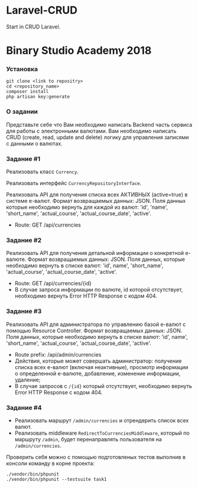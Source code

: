 # Laravel-CRUD
Start in CRUD Laravel.
# Binary Studio Academy 2018

### Установка

```
git clone <link to repositry>
cd <repository_name>
composer install
php artisan key:generate
```

### О задании

Представьте себе что Вам необходимо написать Backend часть сервиса для работы с электронными валютами. 
Вам необходимо написать CRUD (create, read, update and delete) логику для управления записями с данными о валютах.

### Задание #1

Реализовать класс `Currency`.

Реализовать интерфейс `CurrencyRepositoryInterface`. 

Реализовать API для получения списка всех АКТИВНЫХ (active=true) в системе е-валют. Формат возвращаемых данных: JSON.
Поля данных которые необходимо вернуть для каждой из валют: 'id', 'name', 'short_name', 'actual_course', 
'actual_course_date', 'active'.

* Route: GET /api/currencies

### Задание #2

Реализовать API для получения детальной информации о конкретной е-валюте. Формат возвращаемых данных: JSON.
Поля данных, которые необходимо вернуть в списке валют: 'id', name', 'short_name', 'actual_course', 'actual_course_date', 'active'.

* Route: GET /api/currencies/{id}
* В случае запроса информации по валюте, id которой отсутствует, необходимо вернуть Error HTTP Response с кодом 404.

### Задание #3

Реализовать API для администратора по управлению базой е-валют с помощью Resource Controller. Формат возвращаемых данных: JSON.
Поля данных, которые необходимо вернуть в списке валют: 'id', name', 'short_name', 'actual_course', 'actual_course_date', 'active'.

* Route prefix: /api/admin/currencies
* Действия, которые может совершать администратор: получение списка всех е-валют (включая неактивные),
просмотр информации о определенной е-валюте, добавление, изменение информации, удаление;
* В случае запросов c `/{id}` который отсутствует, необходимо вернуть Error HTTP Response с кодом 404.

### Задание #4

* Реализовать маршрут `/admin/currencies` и отрендерить список всех валют.
* Реализовать middleware `RedirectToCurrenciesMiddleware`, который по маршруту `/admin`, будет перенаправлять пользователя на `/admin/currencies`. 

Проверить себя можно с помощью подготовленых тестов выполнив в консоли команду в корне проекта:

```
./vendor/bin/phpunit
./vendor/bin/phpunit --testsuite task1
```
